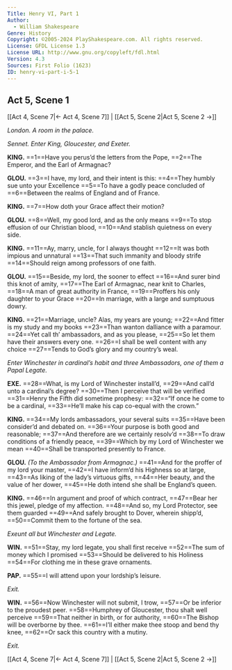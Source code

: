 ```yaml
---
Title: Henry VI, Part 1
Author: 
  - William Shakespeare
Genre: History
Copyright: ©2005-2024 PlayShakespeare.com. All rights reserved.
License: GFDL License 1.3
License URL: http://www.gnu.org/copyleft/fdl.html
Version: 4.3
Sources: First Folio (1623)
ID: henry-vi-part-i-5-1
---
```


## Act 5, Scene 1
[[Act 4, Scene 7|← Act 4, Scene 7]] | [[Act 5, Scene 2|Act 5, Scene 2 →]]

*London. A room in the palace.*

*Sennet. Enter King, Gloucester, and Exeter.*

**KING.**
==1==Have you perus’d the letters from the Pope,
==2==The Emperor, and the Earl of Armagnac?

**GLOU.**
==3==I have, my lord, and their intent is this:
==4==They humbly sue unto your Excellence
==5==To have a godly peace concluded of
==6==Between the realms of England and of France.

**KING.**
==7==How doth your Grace affect their motion?

**GLOU.**
==8==Well, my good lord, and as the only means
==9==To stop effusion of our Christian blood,
==10==And stablish quietness on every side.

**KING.**
==11==Ay, marry, uncle, for I always thought
==12==It was both impious and unnatural
==13==That such immanity and bloody strife
==14==Should reign among professors of one faith.

**GLOU.**
==15==Beside, my lord, the sooner to effect
==16==And surer bind this knot of amity,
==17==The Earl of Armagnac, near knit to Charles,
==18==A man of great authority in France,
==19==Proffers his only daughter to your Grace
==20==In marriage, with a large and sumptuous dowry.

**KING.**
==21==Marriage, uncle? Alas, my years are young;
==22==And fitter is my study and my books
==23==Than wanton dalliance with a paramour.
==24==Yet call th’ ambassadors, and as you please,
==25==So let them have their answers every one.
==26==I shall be well content with any choice
==27==Tends to God’s glory and my country’s weal.

*Enter Winchester in cardinal’s habit and three Ambassadors, one of them a Papal Legate.*

**EXE.**
==28==What, is my Lord of Winchester install’d,
==29==And call’d unto a cardinal’s degree?
==30==Then I perceive that will be verified
==31==Henry the Fifth did sometime prophesy:
==32==“If once he come to be a cardinal,
==33==He’ll make his cap co-equal with the crown.”

**KING.**
==34==My lords ambassadors, your several suits
==35==Have been consider’d and debated on.
==36==Your purpose is both good and reasonable;
==37==And therefore are we certainly resolv’d
==38==To draw conditions of a friendly peace,
==39==Which by my Lord of Winchester we mean
==40==Shall be transported presently to France.

**GLOU.**
*(To the Ambassador from Armagnac.)*
==41==And for the proffer of my lord your master,
==42==I have inform’d his Highness so at large,
==43==As liking of the lady’s virtuous gifts,
==44==Her beauty, and the value of her dower,
==45==He doth intend she shall be England’s queen.

**KING.**
==46==In argument and proof of which contract,
==47==Bear her this jewel, pledge of my affection.
==48==And so, my Lord Protector, see them guarded
==49==And safely brought to Dover, wherein shipp’d,
==50==Commit them to the fortune of the sea.

*Exeunt all but Winchester and Legate.*

**WIN.**
==51==Stay, my lord legate, you shall first receive
==52==The sum of money which I promised
==53==Should be delivered to his Holiness
==54==For clothing me in these grave ornaments.

**PAP.**
==55==I will attend upon your lordship’s leisure.

*Exit.*

**WIN.**
==56==Now Winchester will not submit, I trow,
==57==Or be inferior to the proudest peer.
==58==Humphrey of Gloucester, thou shalt well perceive
==59==That neither in birth, or for authority,
==60==The Bishop will be overborne by thee.
==61==I’ll either make thee stoop and bend thy knee,
==62==Or sack this country with a mutiny.

*Exit.*

[[Act 4, Scene 7|← Act 4, Scene 7]] | [[Act 5, Scene 2|Act 5, Scene 2 →]]